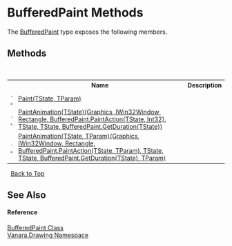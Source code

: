 # BufferedPaint Methods
 

The <a href="e607545b-a9c2-d739-92ec-116afcabd9d2">BufferedPaint</a> type exposes the following members.


## Methods
&nbsp;<table><tr><th></th><th>Name</th><th>Description</th></tr><tr><td>![Public method](media/pubmethod.gif "Public method")![Static member](media/static.gif "Static member")</td><td><a href="6cb2d1b7-c945-e9f6-0619-96c1a3cece84">Paint(TState, TParam)</a></td><td /></tr><tr><td>![Public method](media/pubmethod.gif "Public method")![Static member](media/static.gif "Static member")</td><td><a href="17212798-8777-796d-e241-519480523c41">PaintAnimation(TState)(Graphics, IWin32Window, Rectangle, BufferedPaint.PaintAction(TState, Int32), TState, TState, BufferedPaint.GetDuration(TState))</a></td><td /></tr><tr><td>![Public method](media/pubmethod.gif "Public method")![Static member](media/static.gif "Static member")</td><td><a href="58372661-c48d-4850-e274-bf0b3b27229c">PaintAnimation(TState, TParam)(Graphics, IWin32Window, Rectangle, BufferedPaint.PaintAction(TState, TParam), TState, TState, BufferedPaint.GetDuration(TState), TParam)</a></td><td /></tr></table>&nbsp;
<a href="#bufferedpaint-methods">Back to Top</a>

## See Also


#### Reference
<a href="e607545b-a9c2-d739-92ec-116afcabd9d2">BufferedPaint Class</a><br /><a href="244457de-0d9a-a7a6-a8cb-8ad874eb779f">Vanara.Drawing Namespace</a><br />